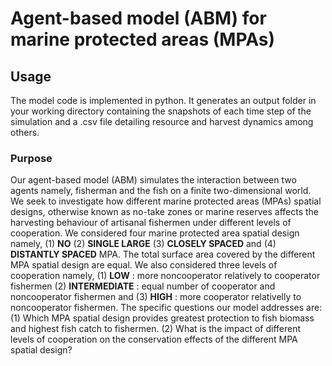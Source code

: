 # Agent-based model (ABM) for marine protected areas (MPAs)

## Usage
The model code is implemented in python. It generates an output folder in your working directory containing the snapshots of each time step of the simulation and a .csv file detailing resource and harvest dynamics among others. 

### **Purpose**
Our agent-based model (ABM) simulates the interaction between two agents namely, fisherman and the fish on a finite two-dimensional world. We seek to investigate how different marine protected areas (MPAs) spatial designs, otherwise known as no-take zones or marine reserves affects the harvesting behaviour of artisanal fishermen under different levels of cooperation. We considered four marine protected area spatial design namely, (1) **NO** (2) **SINGLE LARGE** (3) **CLOSELY SPACED** and (4) **DISTANTLY SPACED** MPA. The total surface area covered by the different MPA spatial design are equal. We also considered three levels of cooperation namely, (1) **LOW** : more noncooperator relatively to cooperator fishermen (2) **INTERMEDIATE** : equal number of cooperator and noncooperator fishermen and (3) **HIGH** : more cooperator relativelly to noncooperator fishermen. The specific questions our model addresses are: (1) Which  MPA spatial design provides greatest protection to fish biomass and highest fish catch to fishermen. (2) What is the impact of different levels of cooperation on the conservation effects of the different MPA spatial design?






